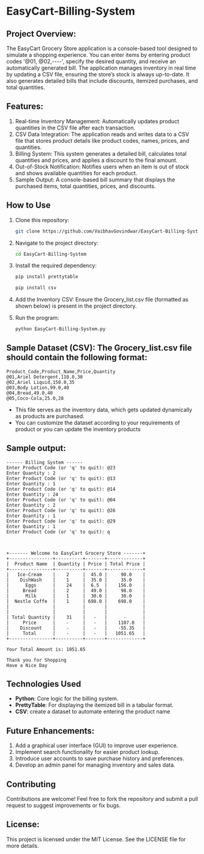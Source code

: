 # EasyCart-Billing-System

## Project Overview:
The EasyCart Grocery Store application is a console-based tool designed to simulate a shopping experience.  You can enter items by entering product codes '@01, @02,----', specify the desired quantity, and receive an automatically generated bill. The application manages inventory in real time by updating a CSV file, ensuring the store’s stock is always up-to-date. It also generates detailed bills that include discounts, itemized purchases, and total quantities.

## Features:

1. Real-time Inventory Management: Automatically updates product quantities in the CSV file after each transaction.
2. CSV Data Integration: The application reads and writes data to a CSV file that stores product details like product codes, names, prices, and quantities.
3. Billing System: This system generates a detailed bill, calculates total quantities and prices, and applies a discount to the final amount.
4. Out-of-Stock Notification: Notifies users when an item is out of stock and shows available quantities for each product.
5. Sample Output: A console-based bill summary that displays the purchased items, total quantities, prices, and discounts.

## How to Use

1. Clone this repository:
   ```bash
   git clone https://github.com/VaibhavGovindwar/EasyCart-Billing-System.git
   ```

2. Navigate to the project directory:
   ```bash
   cd EasyCart-Billing-System
   ```

3. Install the required dependency:
   ```bash
   pip install prettytable
   ```
   ```bash
   pip install csv
   ```
4. Add the Inventory CSV: Ensure the Grocery_list.csv file (formatted as shown below) is present in the project directory.
   
5. Run the program:
   ```bash
   python EasyCart-Billing-System.py
   ```
   
## Sample Dataset (CSV): The Grocery_list.csv file should contain the following format:
```
Product_Code,Product_Name,Price,Quantity
@01,Ariel Detergent,110.0,30
@02,Ariel Liquid,150.0,35
@03,Body Lotion,99.0,40
@04,Bread,49.0,40
@05,Coco-Cola,25.0,28
```
- This file serves as the inventory data, which gets updated dynamically as products are purchased.
- You can customize the dataset according to your requirements of product or you can update the inventory products 

## Sample output: 
```
------ Billing System ------
Enter Product Code (or 'q' to quit): @23
Enter Quantity : 2
Enter Product Code (or 'q' to quit): @13
Enter Quantity : 1
Enter Product Code (or 'q' to quit): @14
Enter Quantity : 24
Enter Product Code (or 'q' to quit): @04
Enter Quantity : 2
Enter Product Code (or 'q' to quit): @26
Enter Quantity : 1
Enter Product Code (or 'q' to quit): @29
Enter Quantity : 1
Enter Product Code (or 'q' to quit): q



+------- Welcome to EasyCart Grocery Store -------+
+----------------+----------+-------+-------------+
|  Product Name  | Quantity | Price | Total Price |
+----------------+----------+-------+-------------+
|   Ice-Cream    |    2     |  45.0 |     90.0    |
|    DishWash    |    1     |  35.0 |     35.0    |
|      Eggs      |    24    |  6.5  |    156.0    |
|     Bread      |    2     |  49.0 |     98.0    |
|      Milk      |    1     |  30.0 |     30.0    |
|  Nestle Coffe  |    1     | 698.0 |    698.0    |
|                |          |       |             |
|                |          |       |             |
| Total Quantity |    31    |   -   |      -      |
|     Price      |    -     |   -   |    1107.0   |
|    Discount    |    -     |   -   |    -55.35   |
|     Total      |    -     |   -   |   1051.65   |
+----------------+----------+-------+-------------+

Your Total Amount is: 1051.65

Thank you for Shopping
Have a Nice Day

```

## Technologies Used
- **Python**: Core logic for the billing system.
- **PrettyTable**: For displaying the itemized bill in a tabular format.
- **CSV**: create a dataset to automate entering the product name
  
## Future Enhancements:

1. Add a graphical user interface (GUI) to improve user experience.
2. Implement search functionality for easier product lookup.
3. Introduce user accounts to save purchase history and preferences.
4. Develop an admin panel for managing inventory and sales data.

## Contributing
Contributions are welcome! Feel free to fork the repository and submit a pull request to suggest improvements or fix bugs.

## License: 
This project is licensed under the MIT License. See the LICENSE file for more details.

